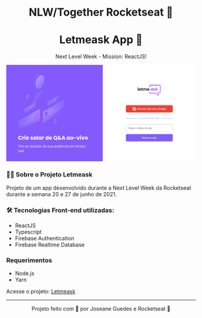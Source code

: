 # <center> NLW/Together Rocketseat :rocket: </center>
# <center> Letmeask App :woman_dancing:</center>

<p align="center">
    Next Level Week - Mission: ReactJS! 
    </p>
<p align="center">
  <img src="src/assets/images/Letmeask.png" width="700" title="hover text">
</p>


### :technologist: Sobre o Projeto Letmeask
Projeto de um app desenvolvido durante a Next Level Week da Rocketseat durante a semana 20 e 27 de junho de 2021. 


### :hammer_and_wrench: Tecnologias Front-end utilizadas:
* ReactJS
* Typescript
* Firebase Authentication
* Firebase Realtime Database

### Requerimentos 

* Node.js
* Yarn 

Acesse o projeto:  [Letmeask](https://letmeask-aulas-d09b5.web.app/) 

<hr/>
<p align="center">
Projeto feito com 💙 por Joseane Guedes e Rocketseat 🚀
</p>


<!-- ## Programação

* Dia 1: Cadastro de usuário 
* Dia 2: Criação de Salas
* Dia 3: Envio de Perguntas em tempo real
* Dia 4:Curtir perguntas
* Dia 5: Excluir salas -->



<!-- [Configuração do ambiente](https://www.notion.so/Configura-es-do-ambiente-84c104da38fe4f51a31c1e2c757250fb) 

[Cronograma](https://nextlevelweek.com/cronograma/6) :hourglass:


[Aulas](https://nextlevelweek.com/episodios/react/aula-1/edicao/6) :open_book: -->

